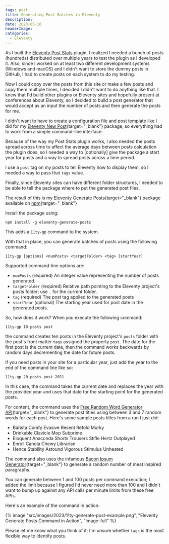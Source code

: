 ```yaml
---
tags: post
title: Generating Post Batches in Eleventy
description: 
date: 2023-05-16
headerImage: 
categories:
  - Eleventy
---
```


As I built the [Eleventy Post Stats](/posts/2023/eleventy-site-statistics) plugin, I realized I needed a bunch of posts (hundreds) distributed over multiple years to test the plugin as I developed it. Also, since I worked on at least two different development systems (Windows and macOS) and I didn't want to store the dummy posts in GitHub, I had to create posts on each system to do my testing. 

Now I could copy over the posts from this site or make a few posts and copy them multiple times, I decided I didn't want to do anything like that. I knew that I'd build other plugins or Eleventy sites and hopefully present at conferences about Eleventy, so I decided to build a post generator that would accept as an input the number of posts and then generate the posts for me. 

I didn't want to have to create a configuration file and post template like I did for my [Eleventy New Post](https://www.npmjs.com/package/eleventy-new-post){target="_blank"} package, so everything had to work from a simple command-line interface.

Because of the way my Post Stats plugin works, I also needed the posts spread across time to affect the average days between posts calculation the plugin does, so I needed a way to [optionally] give the package a start year for posts and a way to spread posts across a time period.

I use a `post` tag on my posts to tell Eleventy how to display them, so I needed a way to pass that `tags` value.

Finally, since Eleventy sites can have different folder structures, I needed to be able to tell the package where to put the generated post files.

The result of this is my [Eleventy Generate Posts](https://github.com/johnwargo/eleventy-generate-posts){target="_blank"} package available on [npm](https://www.npmjs.com/package/eleventy-generate-posts){target="_blank"}

Install the package using:

```shell
npm install -g eleventy-generate-posts
```

This adds a `11ty-gp` command to the system.

With that in place, you can generate batches of posts using the following command:

```shell
11ty-gp [options] <numPosts> <targetFolder> <tag> [startYear]
```

Supported command-line options are:

* `numPosts` (required) An integer value representing the number of posts generated.
* `targetFolder` (required) Relative path pointing to the Eleventy project's posts folder; use `.` for the current folder.
* `tag` (required) The post tag applied to the generated posts
* `startYear` (optional) The starting year used for post date in the generated posts. 

So, how does it work?  When you execute the following command:

```shell
11ty-gp 10 posts post
```

the command creates ten posts in the Eleventy project's `posts` folder with the post's front matter `tags` assigned the property `post`. The date for the first post is the current date, then the command works backwards by random days decrementing the date for future posts. 

If you need posts in your site for a particular year, just add the year to the end of the command line like so:

```shell
11ty-gp 20 posts post 2021
```

In this case, the command takes the current date and replaces the year with the provided year and uses that date for the starting point for the generated posts.

For content, the command uses the [Free Random Word Generator API](https://random-word-api.vercel.app/){target="_blank"} to generate post titles using between 3 and 7 random words for each post. Here's some sample posts titles from a run I just did:

* Barista Comfy Evasive Resent Refold Murky
* Drinkable Clavicle Mop Subprime
* Eloquent Anaconda Shorts Trousers Stifle Hertz Outplayed
* Enroll Canola Chewy Librarian
* Hence Stability Astound Vigorous Stimulus Unheated

The command also uses the infamous [Bacon Ipsum Generator](https://baconipsum.com/){target="_blank"} to generate a random number of meat inspired paragraphs. 

You can generate between 1 and 100 posts per command execution; I added the limit because I figured I'd never need more than 100 and I didn't want to bump up against any API calls per minute limits from these free APIs.

Here's an example of the command in action:

{% image "src/images/2023/11ty-generate-post-example.png", "Eleventy Generate Posts Command in Action", "image-full" %}

Please let me know what you think of it; I'm unsure whether `tags` is the most flexible way to identify posts.
